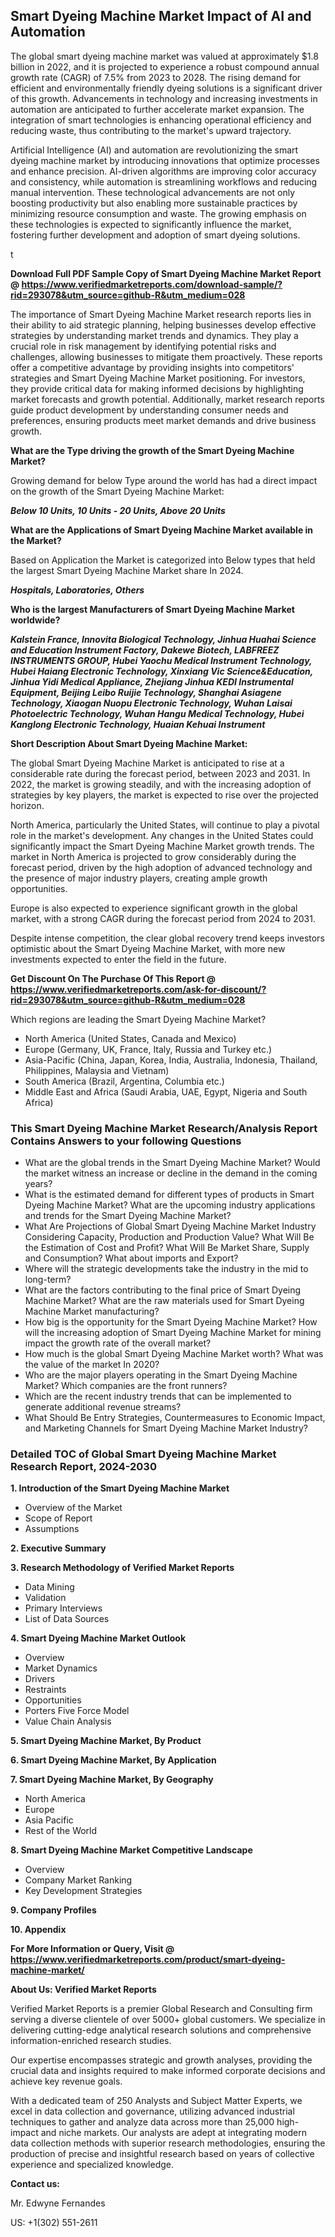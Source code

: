 <h2>Smart Dyeing Machine Market Impact of AI and Automation</h2><p>The global smart dyeing machine market was valued at approximately $1.8 billion in 2022, and it is projected to experience a robust compound annual growth rate (CAGR) of 7.5% from 2023 to 2028. The rising demand for efficient and environmentally friendly dyeing solutions is a significant driver of this growth. Advancements in technology and increasing investments in automation are anticipated to further accelerate market expansion. The integration of smart technologies is enhancing operational efficiency and reducing waste, thus contributing to the market's upward trajectory.</p><p>Artificial Intelligence (AI) and automation are revolutionizing the smart dyeing machine market by introducing innovations that optimize processes and enhance precision. AI-driven algorithms are improving color accuracy and consistency, while automation is streamlining workflows and reducing manual intervention. These technological advancements are not only boosting productivity but also enabling more sustainable practices by minimizing resource consumption and waste. The growing emphasis on these technologies is expected to significantly influence the market, fostering further development and adoption of smart dyeing solutions.</p>t</p><p id="" class=""><strong>Download Full PDF Sample Copy of Smart Dyeing Machine Market Report @ <a href="https://www.verifiedmarketreports.com/download-sample/?rid=293078&utm_source=github-R&utm_medium=028" target="_blank">https://www.verifiedmarketreports.com/download-sample/?rid=293078&utm_source=github-R&utm_medium=028</a></strong></p><p>The importance of&nbsp;Smart Dyeing Machine Market research reports lies in their ability to aid strategic planning, helping businesses develop effective strategies by understanding market trends and dynamics. They play a crucial role in risk management by identifying potential risks and challenges, allowing businesses to mitigate them proactively. These reports offer a competitive advantage by providing insights into competitors' strategies and Smart Dyeing Machine Market positioning. For investors, they provide critical data for making informed decisions by highlighting market forecasts and growth potential. Additionally, market research reports guide product development by understanding consumer needs and preferences, ensuring products meet market demands and drive business growth.</p><p><strong>What are the&nbsp;Type driving the growth of the Smart Dyeing Machine Market?</strong></p><p id="" class="">Growing demand for below Type around the world has had a direct impact on the growth of the Smart Dyeing Machine Market:</p><em><strong>Below 10 Units, 10 Units - 20 Units, Above 20 Units</strong></em></p><strong>What are the&nbsp;Applications&nbsp;of Smart Dyeing Machine Market available in the Market?</strong></p><p id="" class="">Based on Application the Market is categorized into Below types that held the largest Smart Dyeing Machine Market share In 2024.</p><em><strong>Hospitals, Laboratories, Others</strong></em></p><strong>Who is the largest Manufacturers of Smart Dyeing Machine Market worldwide?</strong></p><p><em><strong>Kalstein France, Innovita Biological Technology, Jinhua Huahai Science and Education Instrument Factory, Dakewe Biotech, LABFREEZ INSTRUMENTS GROUP, Hubei Yaochu Medical Instrument Technology, Hubei Haiang Electronic Technology, Xinxiang Vic Science&Education, Jinhua Yidi Medical Appliance, Zhejiang Jinhua KEDI Instrumental Equipment, Beijing Leibo Ruijie Technology, Shanghai Asiagene Technology, Xiaogan Nuopu Electronic Technology, Wuhan Laisai Photoelectric Technology, Wuhan Hangu Medical Technology, Hubei Kanglong Electronic Technology, Huaian Kehuai Instrument</strong></em></p><p id="" class=""><strong>Short Description About Smart Dyeing Machine Market:</strong></p><p>The global Smart Dyeing Machine Market is anticipated to rise at a considerable rate during the forecast period, between 2023 and 2031. In 2022, the market is growing steadily, and with the increasing adoption of strategies by key players, the market is expected to rise over the projected horizon.</p><p>North America, particularly the United States, will continue to play a pivotal role in the market's development. Any changes in the United States could significantly impact the Smart Dyeing Machine Market growth trends. The market in North America is projected to grow considerably during the forecast period, driven by the high adoption of advanced technology and the presence of major industry players, creating ample growth opportunities.</p><p>Europe is also expected to experience significant growth in the global market, with a strong CAGR during the forecast period from 2024 to 2031.</p><p>Despite intense competition, the clear global recovery trend keeps investors optimistic about the Smart Dyeing Machine Market, with more new investments expected to enter the field in the future.</p><p id="" class=""><strong>Get Discount On The Purchase Of This Report @ <a href="https://www.verifiedmarketreports.com/ask-for-discount/?rid=293078&utm_source=github-R&utm_medium=028" target="_blank">https://www.verifiedmarketreports.com/ask-for-discount/?rid=293078&utm_source=github-R&utm_medium=028</a></strong></p>Which regions are leading the Smart Dyeing Machine Market?</p><ul><li>North America (United States, Canada and Mexico)</li><li>Europe (Germany, UK, France, Italy, Russia and Turkey etc.)</li><li>Asia-Pacific (China, Japan, Korea, India, Australia, Indonesia, Thailand, Philippines, Malaysia and Vietnam)</li><li>South America (Brazil, Argentina, Columbia etc.)</li><li>Middle East and Africa (Saudi Arabia, UAE, Egypt, Nigeria and South Africa)</li></ul><h3 id="" class="">This Smart Dyeing Machine Market Research/Analysis Report Contains Answers to your following Questions</h3><ul><li>What are the global trends in the Smart Dyeing Machine Market? Would the market witness an increase or decline in the demand in the coming years?</li><li>What is the estimated demand for different types of products in Smart Dyeing Machine Market? What are the upcoming industry applications and trends for the Smart Dyeing Machine Market?</li><li>What Are Projections of Global Smart Dyeing Machine Market Industry Considering Capacity, Production and Production Value? What Will Be the Estimation of Cost and Profit? What Will Be Market Share, Supply and Consumption? What about imports and Export?</li><li>Where will the strategic developments take the industry in the mid to long-term?</li><li>What are the factors contributing to the final price of Smart Dyeing Machine Market? What are the raw materials used for Smart Dyeing Machine Market manufacturing?</li><li>How big is the opportunity for the Smart Dyeing Machine Market? How will the increasing adoption of Smart Dyeing Machine Market for mining impact the growth rate of the overall market?</li><li>How much is the global Smart Dyeing Machine Market worth? What was the value of the market In 2020?</li><li>Who are the major players operating in the Smart Dyeing Machine Market? Which companies are the front runners?</li><li>Which are the recent industry trends that can be implemented to generate additional revenue streams?</li><li>What Should Be Entry Strategies, Countermeasures to Economic Impact, and Marketing Channels for Smart Dyeing Machine Market Industry?</li></ul><h3 id="" class="">Detailed TOC of Global Smart Dyeing Machine Market Research Report, 2024-2030</h3><p id="" class=""><strong>1. Introduction of the Smart Dyeing Machine Market</strong></p><ul><li>Overview of the Market</li><li>Scope of Report</li><li>Assumptions</li></ul><p id="" class=""><strong>2. Executive Summary</strong></p><p id="" class=""><strong>3. Research Methodology of Verified Market Reports</strong></p><ul><li>Data Mining</li><li>Validation</li><li>Primary Interviews</li><li>List of Data Sources</li></ul><p id="" class=""><strong>4. Smart Dyeing Machine Market Outlook</strong></p><ul><li>Overview</li><li>Market Dynamics</li><li>Drivers</li><li>Restraints</li><li>Opportunities</li><li>Porters Five Force Model</li><li>Value Chain Analysis</li></ul><p id="" class=""><strong>5. Smart Dyeing Machine Market, By Product</strong></p><p id="" class=""><strong>6. Smart Dyeing Machine Market, By Application</strong></p><p id="" class=""><strong>7. Smart Dyeing Machine Market, By Geography</strong></p><ul><li>North America</li><li>Europe</li><li>Asia Pacific</li><li>Rest of the World</li></ul><p id="" class=""><strong>8. Smart Dyeing Machine Market Competitive Landscape</strong></p><ul><li>Overview</li><li>Company Market Ranking</li><li>Key Development Strategies</li></ul><p id="" class=""><strong>9. Company Profiles</strong></p><p id="" class=""><strong>10. Appendix</strong></p><p id="" class=""><strong>For More Information or Query, Visit @ <a href="https://www.verifiedmarketreports.com/product/smart-dyeing-machine-market/" target="_blank">https://www.verifiedmarketreports.com/product/smart-dyeing-machine-market/</a></strong></p><p id="" class=""><strong>About Us: Verified Market Reports</strong></p><p id="" class="">Verified Market Reports is a premier Global Research and Consulting firm serving a diverse clientele of over 5000+ global customers. We specialize in delivering cutting-edge analytical research solutions and comprehensive information-enriched research studies.</p><p id="" class="">Our expertise encompasses strategic and growth analyses, providing the crucial data and insights required to make informed corporate decisions and achieve key revenue goals.</p><p id="" class="">With a dedicated team of 250 Analysts and Subject Matter Experts, we excel in data collection and governance, utilizing advanced industrial techniques to gather and analyze data across more than 25,000 high-impact and niche markets. Our analysts are adept at integrating modern data collection methods with superior research methodologies, ensuring the production of precise and insightful research based on years of collective experience and specialized knowledge.</p><p id="" class=""><strong>Contact us:</strong></p><p id="" class="">Mr. Edwyne Fernandes</p><p id="" class="">US: +1(302) 551-2611</p>